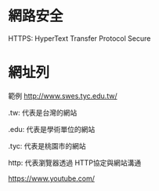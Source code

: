 # 網路安全

HTTPS: HyperText Transfer Protocol Secure


# 網址列
範例
http://www.swes.tyc.edu.tw/

.tw: 代表是台灣的網站

.edu: 代表是學術單位的網站

.tyc: 代表是桃園市的網站

http: 代表瀏覽器透過 HTTP協定與網站溝通

https://www.youtube.com/




